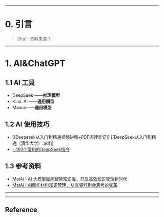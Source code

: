 ```table-of-contents
```
---
# 0. 引言
> [!tip]- 资料来源
> 1. 

----
# 1. AI&ChatGPT
## 1.1 AI 工具 
- DeepSeek ——**推理模型**
- Kimi. Ai ——**通用模型**
- Manus——**通用模型**

## 1.2 AI 使用技巧 
- [[Deepssek从入门到精通视频讲解+PDF阅读笔记]] [[DeepSeek从入门到精通（清华大学）.pdf]]
- [💥100个常用的DeepSeek指令](https://mp.weixin.qq.com/s/okxaFXEYvML-GRmRX6tVEA)

## 1.3 参考资料 
- [MatAi | AI 大模型赋能智能知识库，开启高效知识管理新时代](https://mp.weixin.qq.com/s/1Mr_93ZK3DM0vW0C_UA3RQ)
- [MatAi | AI赋能材料知识管理，从查资料到会思考的变革](https://mp.weixin.qq.com/s/wlACMacjmgX1y30jIXGa6Q)




---
---
## Reference 



